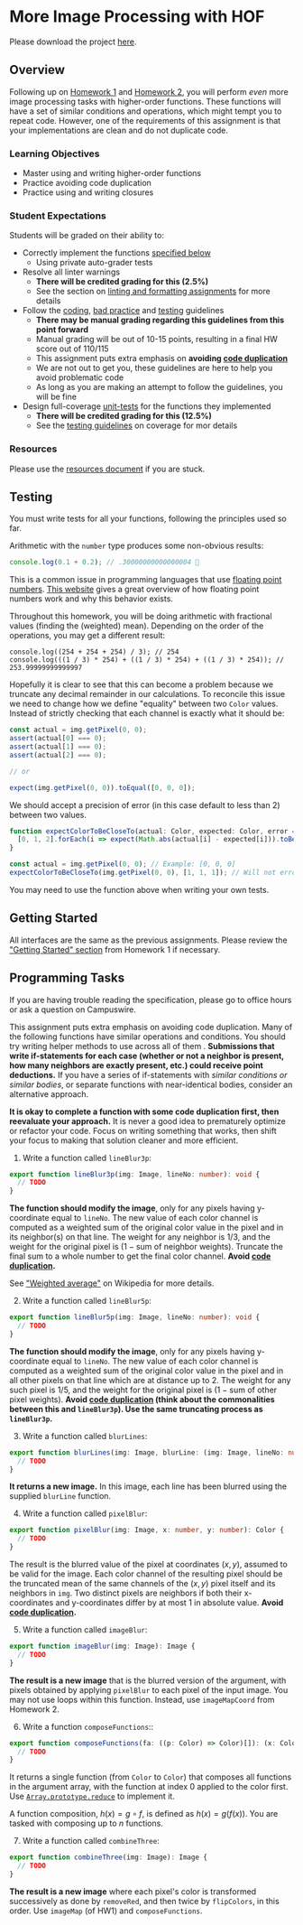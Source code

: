 # More Image Processing with HOF

Please download the project [here](./03-more-image-processing-with-hof.zip).

## Overview

Following up on [Homework 1](../01-image-processing/README.md) and [Homework 2](../02-image-processing-with-hof/README.md), you will perform _even_ more image processing tasks with higher-order functions. These functions will have a set of similar conditions and operations, which might tempt you to repeat code. However, one of the requirements of this assignment is that your implementations are clean and do not duplicate code.

### Learning Objectives

- Master using and writing higher-order functions
- Practice avoiding code duplication
- Practice using and writing closures

### Student Expectations

Students will be graded on their ability to:

- Correctly implement the functions [specified below](#programming-tasks)
  - Using private auto-grader tests
- Resolve all linter warnings
  - **There will be credited grading for this (2.5%)**
  - See the section on [linting and formatting assignments](../../resources/homework/EDITING.md#linting-and-formatting-assignments) for more details
- Follow the [coding](../../guidelines/CODING.md), [bad practice](../../guidelines/BAD_PRACTICES.md) and [testing](../../guidelines/TESTING.md) guidelines
  - **There may be manual grading regarding this guidelines from this point forward**
  - Manual grading will be out of 10-15 points, resulting in a final HW score out of 110/115
  - This assignment puts extra emphasis on **avoiding [code duplication](../../guidelines/CODING.md#code-duplication)**
  - We are not out to get you, these guidelines are here to help you avoid problematic code
  - As long as you are making an attempt to follow the guidelines, you will be fine
- Design full-coverage [unit-tests](#testing) for the functions they implemented
  - **There will be credited grading for this (12.5%)**
  - See the [testing guidelines](../../guidelines/TESTING.md#coverage) on coverage for mor details

### Resources

Please use the [resources document](../../resources/README.md) if you are stuck.

## Testing

You must write tests for all your functions, following the principles used so far.

Arithmetic with the `number` type produces some non-obvious results:

```ts
console.log(0.1 + 0.2); // .30000000000000004 🤨
```

This is a common issue in programming languages that use [floating point numbers](https://en.wikipedia.org/wiki/Floating-point_arithmetic). [This website](https://floating-point-gui.de/) gives a great overview of how floating point numbers work and why this behavior exists.

Throughout this homework, you will be doing arithmetic with fractional values (finding the (weighted) mean). Depending on the order of the operations, you may get a different result:

```t
console.log((254 + 254 + 254) / 3); // 254
console.log(((1 / 3) * 254) + ((1 / 3) * 254) + ((1 / 3) * 254)); // 253.99999999999997
```

Hopefully it is clear to see that this can become a problem because we truncate any decimal remainder in our calculations. To reconcile this issue we need to change how we define "equality" between two `Color` values. Instead of strictly checking that each channel is exactly what it should be:

```ts
const actual = img.getPixel(0, 0);
assert(actual[0] === 0);
assert(actual[1] === 0);
assert(actual[2] === 0);

// or

expect(img.getPixel(0, 0)).toEqual([0, 0, 0]);
```

We should accept a precision of error (in this case default to less than 2) between two values.

```ts
function expectColorToBeCloseTo(actual: Color, expected: Color, error = 2) {
  [0, 1, 2].forEach(i => expect(Math.abs(actual[i] - expected[i])).toBeLessThan(error));
}

const actual = img.getPixel(0, 0); // Example: [0, 0, 0]
expectColorToBeCloseTo(img.getPixel(0, 0), [1, 1, 1]); // Will not error
```

You may need to use the function above when writing your own tests.

## Getting Started

All interfaces are the same as the previous assignments. Please review the ["Getting Started" section](../01-image-processing/README.md#getting-started) from Homework 1 if necessary.

## Programming Tasks

If you are having trouble reading the specification, please go to office hours or ask a question on Campuswire.

This assignment puts extra emphasis on avoiding code duplication. Many of the following functions have similar operations and conditions. You should try writing helper methods to use across all of them . **Submissions that write if-statements for each case (whether or not a neighbor is present, how many neighbors are exactly present, etc.) could receive point deductions.** If you have a series of if-statements with _similar conditions or similar bodies_, or separate functions with near-identical bodies, consider an alternative approach.

**It is okay to complete a function with some code duplication first, then reevaluate your approach.** It is never a good idea to prematurely optimize or refactor your code. Focus on writing something that works, then shift your focus to making that solution cleaner and more efficient.

1. Write a function called `lineBlur3p`:

```ts
export function lineBlur3p(img: Image, lineNo: number): void {
  // TODO
}
```

**The function should modify the image**, only for any pixels having y-coordinate equal to `lineNo`. The new value of each color channel is computed as a weighted sum of the original color value in the pixel and in its neighbor(s) on that line. The weight for any neighbor is $1/3$, and the weight for the original pixel is $(1 - \text{sum of neighbor weights})$. Truncate the final sum to a whole number to get the final color channel. **Avoid [code duplication](../../guidelines/CODING.md#code-duplication).**

See ["Weighted average"](https://simple.wikipedia.org/wiki/Weighted_average) on Wikipedia for more details.

2. Write a function called `lineBlur5p`:

```ts
export function lineBlur5p(img: Image, lineNo: number): void {
  // TODO
}
```

**The function should modify the image**, only for any pixels having y-coordinate equal to `lineNo`. The new value of each color channel is computed as a weighted sum of the original color value in the pixel and in all other pixels on that line which are at distance up to 2. The weight for any such pixel is $1/5$, and the weight for the original pixel is $(1 - \text{sum of other pixel weights})$. **Avoid [code duplication](../../guidelines/CODING.md#code-duplication) (think about the commonalities between this and `lineBlur3p`). Use the same truncating process as `lineBlur3p`.**

3. Write a function called `blurLines`:

```ts
export function blurLines(img: Image, blurLine: (img: Image, lineNo: number) => void): Image {
  // TODO
}
```

**It returns a new image.** In this image, each line has been blurred using the supplied `blurLine` function.

4. Write a function called `pixelBlur`:

```ts
export function pixelBlur(img: Image, x: number, y: number): Color {
  // TODO
}
```

The result is the blurred value of the pixel at coordinates $(x, y)$, assumed to be valid for the image. Each color channel of the resulting pixel should be the truncated mean of the same channels of the $(x, y)$ pixel itself and its neighbors in `img`. Two distinct pixels are neighbors if both their x-coordinates and y-coordinates differ by at most 1 in absolute value. **Avoid [code duplication](../../guidelines/CODING.md#code-duplication).**

5. Write a function called `imageBlur`:

```ts
export function imageBlur(img: Image): Image {
  // TODO
}
```

**The result is a new image** that is the blurred version of the argument, with pixels obtained by applying `pixelBlur` to each pixel of the input image. You may not use loops within this function. Instead, use `imageMapCoord` from Homework 2.

6. Write a function `composeFunctions`::

```ts
export function composeFunctions(fa: ((p: Color) => Color)[]): (x: Color) => Color {
  // TODO
}
```

It returns a single function (from `Color` to `Color`) that composes all functions in the argument array, with the function at index 0 applied to the color first. Use [`Array.prototype.reduce`](https://developer.mozilla.org/en-US/docs/Web/JavaScript/Reference/Global_Objects/Array/reduce) to implement it.

A function composition, $h(x) = g \circ f$, is defined as $h(x) = g(f(x))$. You are tasked with composing up to $n$ functions.

7. Write a function called `combineThree`:

```ts
export function combineThree(img: Image): Image {
  // TODO
}
```

**The result is a new image** where each pixel's color is transformed successively as done by `removeRed`, and then twice by `flipColors`, in this order. Use `imageMap` (of HW1) and `composeFunctions`.
